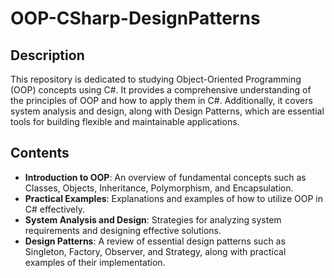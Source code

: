 # OOP-CSharp-DesignPatterns

## Description
This repository is dedicated to studying Object-Oriented Programming (OOP) concepts using C#. It provides a comprehensive understanding of the principles of OOP and how to apply them in C#. Additionally, it covers system analysis and design, along with Design Patterns, which are essential tools for building flexible and maintainable applications.

## Contents
- **Introduction to OOP**: An overview of fundamental concepts such as Classes, Objects, Inheritance, Polymorphism, and Encapsulation.
- **Practical Examples**: Explanations and examples of how to utilize OOP in C# effectively.
- **System Analysis and Design**: Strategies for analyzing system requirements and designing effective solutions.
- **Design Patterns**: A review of essential design patterns such as Singleton, Factory, Observer, and Strategy, along with practical examples of their implementation.
